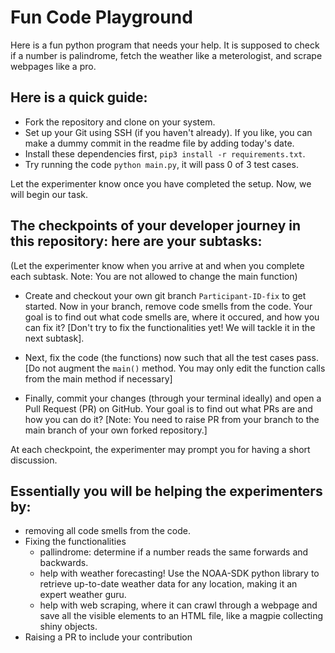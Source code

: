 # Fun Code Playground

Here is a fun python program that needs your help. It is supposed to check if a number is palindrome, fetch the weather like a  meterologist, and scrape webpages like a pro.

## Here is a quick guide:
- Fork the repository and clone on your system.
- Set up your Git using SSH (if you haven't already). If you like, you can make a dummy commit in the readme file by adding today's date.
- Install these dependencies first, `pip3 install -r requirements.txt`.
- Try running the code `python main.py`, it will pass 0 of 3 test cases. 

Let the experimenter know once you have completed the setup. Now, we will begin our task.

## The checkpoints of your developer journey in this repository: here are your subtasks:
(Let the experimenter know when you arrive at and when you complete each subtask. Note: You are not allowed to change the main function)
- Create and checkout your own git branch `Participant-ID-fix` to get started. Now in your branch, remove code smells from the code. Your goal is to find out what code smells are, where it occured, and how you can fix it? [Don't try to fix the functionalities yet! We will tackle it in the next subtask].

- Next, fix the code (the functions) now such that all the test cases pass. [Do not augment the `main()` method. You may only edit the function calls from the main method if necessary]
- Finally, commit your changes (through your terminal ideally) and open a Pull Request (PR) on GitHub. Your goal is to find out what PRs are and how you can do it? [Note: You need to raise PR from your branch to the main branch of your own forked repository.] 
<!-- - There is merge conflict on one of the branches named `experimenter-help`. Your goal is to find out what merge conflicts are, why it occured here, and how you can fix it? -->

At each checkpoint, the experimenter may prompt you for having a short discussion.

## Essentially you will be helping the experimenters by:
- removing all code smells from the code.
- Fixing the functionalities
  - pallindrome: determine if a number reads the same forwards and backwards.
  - help with weather forecasting! Use the NOAA-SDK python library to retrieve up-to-date weather data for any location, making it an expert weather guru.
  - help with web scraping, where it can crawl through a webpage and save all the visible elements to an HTML file, like a magpie collecting shiny objects.
- Raising a PR to include your contribution
<!-- - Resolving the conflict in 'experimenter-help' so that it is merge ready. -->
